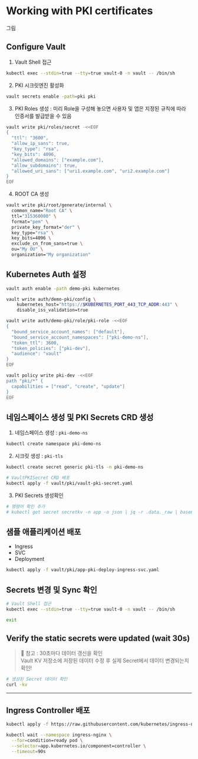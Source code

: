 # Working with PKI certificates

그림

## Configure Vault

1. Vault Shell 접근
```bash
kubectl exec --stdin=true --tty=true vault-0 -n vault -- /bin/sh
```

2. PKI 시크릿엔진 활성화
```bash
vault secrets enable -path=pki pki
```

3. PKI Roles 생성 : 미리 Role을 구성해 놓으면 사용자 및 앱은 지정된 규칙에 따라 인증서를 발급받을 수 있음
```bash
vault write pki/roles/secret -<<EOF
{
  "ttl": "3600",
  "allow_ip_sans": true,
  "key_type": "rsa",
  "key_bits": 4096,
  "allowed_domains": ["example.com"],
  "allow_subdomains": true,
  "allowed_uri_sans": ["uri1.example.com", "uri2.example.com"]
}
EOF
```

4. ROOT CA 생성
```bash
vault write pki/root/generate/internal \
  common_name="Root CA" \
  ttl="315360000" \
  format="pem" \
  private_key_format="der" \
  key_type="rsa" \
  key_bits=4096 \
  exclude_cn_from_sans=true \
  ou="My OU" \
  organization="My organization"
```

## Kubernetes Auth 설정
```bash
vault auth enable -path demo-pki kubernetes

vault write auth/demo-pki/config \
    kubernetes_host="https://$KUBERNETES_PORT_443_TCP_ADDR:443" \
    disable_iss_validation=true

vault write auth/demo-pki/role/pki-role -<<EOF
{
  "bound_service_account_names": ["default"],
  "bound_service_account_namespaces": ["pki-demo-ns"],
  "token_ttl": 3600,
  "token_policies": ["pki-dev"],
  "audience": "vault"
}
EOF

vault policy write pki-dev -<<EOF
path "pki/*" {
  capabilities = ["read", "create", "update"]
}
EOF
```

## 네임스페이스 생성 및 PKI Secrets CRD 생성

1. 네임스페이스 생성 : `pki-demo-ns`
```bash
kubectl create namespace pki-demo-ns
```

2. 시크릿 생성 : `pki-tls`
```bash
kubectl create secret generic pki-tls -n pki-demo-ns

# VaultPKISecret CRD 배포
kubectl apply -f vault/pki/vault-pki-secret.yaml
```

3. PKI Secrets 생성확인

```bash
# 명령어 확인 추가
# kubectl get secret secretkv -n app -o json | jq -r .data._raw | base64 -D
```

## 샘플 애플리케이션 배포
- Ingress
- SVC
- Deployment

```bash
kubectl apply -f vault/pki/app-pki-deploy-ingress-svc.yaml
```

## Secrets 변경 및 Sync 확인

```bash
# Vault Shell 접근
kubectl exec --stdin=true --tty=true vault-0 -n vault -- /bin/sh

exit
```

## Verify the static secrets were updated (wait 30s)
> 📌 참고 : 30초마다 데이터 갱신을 확인  
> Vault KV 저장소에 저장된 데이터 수정 후 실제 Secret에서 데이터 변경되는지 확인!

```bash
# 생성된 Secret 데이터 확인
curl -kv

```

---

## Ingress Controller 배포

```bash
kubectl apply -f https://raw.githubusercontent.com/kubernetes/ingress-nginx/main/deploy/static/provider/kind/deploy.yaml

kubectl wait --namespace ingress-nginx \
  --for=condition=ready pod \
  --selector=app.kubernetes.io/component=controller \
  --timeout=90s
```